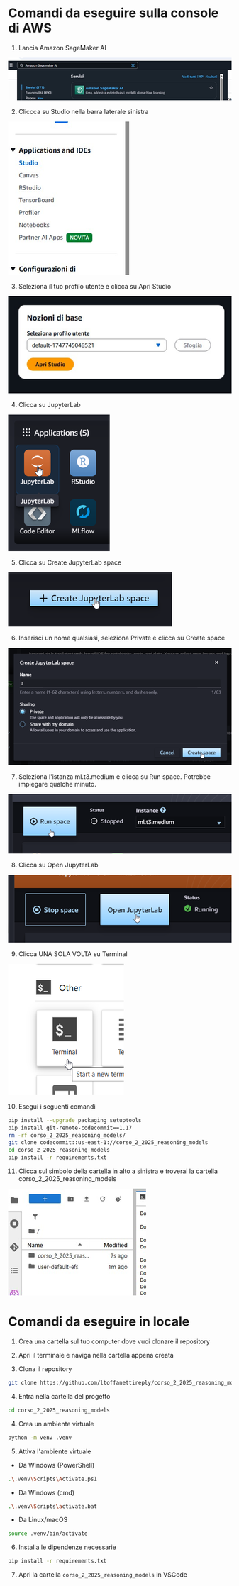 # Comandi da eseguire sulla console di AWS

1. Lancia Amazon SageMaker AI

![img.png](img/amazon_sagemaker_ai.jpg)

2. Cliccca su Studio nella barra laterale sinistra

![img.png](img/sagemaker_studio.jpg)

3. Seleziona il tuo profilo utente e clicca su Apri Studio

![img.png](img/profilo_utente.jpg)

4. Clicca su JupyterLab

![img.png](img/jupyterlab/img.png)

5. Clicca su Create JupyterLab space

![img_1.png](img/jupyterlab/img_1.png)

6. Inserisci un nome qualsiasi, seleziona Private e clicca su Create space

![img_2.png](img/jupyterlab/img_2.png)

7. Seleziona l'istanza ml.t3.medium e clicca su Run space. Potrebbe impiegare qualche minuto.

![img_3.png](img/jupyterlab/img_3.png)

8. Clicca su Open JupyterLab

![img_4.png](img/jupyterlab/img_4.png)

9. Clicca UNA SOLA VOLTA su Terminal

![img_5.png](img/jupyterlab/img_5.png)

10. Esegui i seguenti comandi

```bash
pip install --upgrade packaging setuptools
pip install git-remote-codecommit==1.17
rm -rf corso_2_2025_reasoning_models/
git clone codecommit::us-east-1://corso_2_2025_reasoning_models
cd corso_2_2025_reasoning_models
pip install -r requirements.txt
```

11. Clicca sul simbolo della cartella in alto a sinistra e troverai la cartella corso_2_2025_reasoning_models

![img_7.png](img/cartella_corso.jpg)

# Comandi da eseguire in locale

1. Crea una cartella sul tuo computer dove vuoi clonare il repository

2. Apri il terminale e naviga nella cartella appena creata

3. Clona il repository

```bash
git clone https://github.com/ltoffanettireply/corso_2_2025_reasoning_models.git
```
4. Entra nella cartella del progetto

```bash
cd corso_2_2025_reasoning_models
```

4. Crea un ambiente virtuale

```bash
python -m venv .venv
```

5. Attiva l'ambiente virtuale

- Da Windows (PowerShell)

```bash
.\.venv\Scripts\Activate.ps1
```
- Da Windows (cmd)

```bash
.\.venv\Scripts\activate.bat
```
- Da Linux/macOS
```bash
source .venv/bin/activate
```

6. Installa le dipendenze necessarie

```bash
pip install -r requirements.txt
```

7. Apri la cartella `corso_2_2025_reasoning_models` in VSCode
